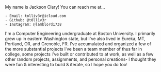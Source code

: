 My name is Jackson Clary!
  You can reach me at...
  
    - Email: tolliv3r@icloud.com
    - Github: @t0ll1v3r
    - Instagram: @lamblord1738

I'm a Computer Engineering undergraduate at Boston University. I primarily grew up in eastern Washington state, but I've also lived in Eureka, MT, Portland, OR, and Grenoble, FR. I've accumulated and organized a few of the more substantial projects I've been a team member of thus far in college, some projects I've built or contributed to at work, as well as a few other random projects, assignments, and personal creations- I thought they were fun & interesting to build & iterate, so I hope you do too!
